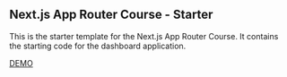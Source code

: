 ## Next.js App Router Course - Starter

This is the starter template for the Next.js App Router Course. It contains the starting code for the dashboard application.

[DEMO](https://nextjs-dashboard-henna-rho-68.vercel.app/)
